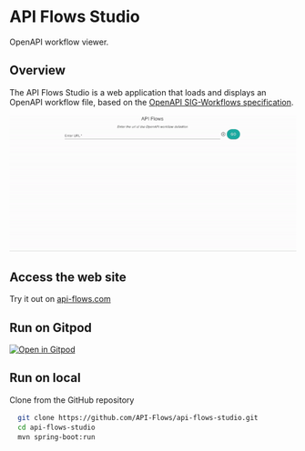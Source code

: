 # API Flows Studio

OpenAPI workflow viewer.

## Overview

The API Flows Studio is a web application that loads and displays an OpenAPI workflow file, based on the [OpenAPI SIG-Workflows specification](https://github.com/OAI/sig-workflows).

<p align="center">
    <img src="home.gif">
</p>

## Access the web site

Try it out on [api-flows.com](https://api-flows.com/)

## Run on Gitpod

[![Open in Gitpod](https://gitpod.io/button/open-in-gitpod.svg)](https://gitpod.io/#https://github.com/API-Flows/api-flows-studio/tree/main)


## Run on local

Clone from the GitHub repository

```bash
  git clone https://github.com/API-Flows/api-flows-studio.git
  cd api-flows-studio
  mvn spring-boot:run
```
